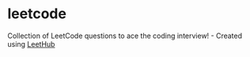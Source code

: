 # leetcode
Collection of LeetCode questions to ace the coding interview! - Created using [LeetHub](https://github.com/QasimWani/LeetHub)
